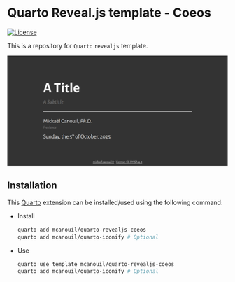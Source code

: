 # Quarto Reveal.js template - Coeos

<!-- badges: start -->
[![License](https://img.shields.io/github/license/mcanouil/quarto-revealjs-coeos)](LICENSE)
<!-- badges: end -->

This is a repository for `Quarto` `revealjs` template.

[![Screenshot of a dark grey title slide with a logo in the top right corner, a block left aligned in the center of the slide with a title in white, a subtitle in light grey, an horizontal rule in white, the author in white, institute in italics and light grey, and the full literal date. The footer of the slide includes from left to right, a menu icon, author and license, and the slide number.](.github/template.png)](https://m.canouil.dev/quarto-revealjs-coeos/)

## Installation

This [Quarto](quarto.org) extension can be installed/used using the following command:

- Install

  ```bash
  quarto add mcanouil/quarto-revealjs-coeos
  quarto add mcanouil/quarto-iconify # Optional
  ```

- Use

  ```bash
  quarto use template mcanouil/quarto-revealjs-coeos
  quarto add mcanouil/quarto-iconify # Optional
  ```

